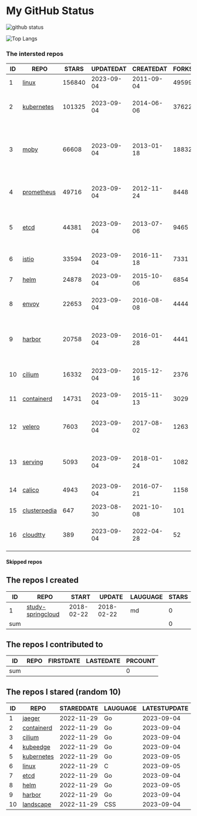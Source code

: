 # My GitHub Status

<img src="https://github-readme-stats-1.yihong0618.vercel.app/api?username=daoqingniu&show_icons=true&&&hide_title=true&count_private=true" alt="github status" />

![Top Langs](https://github-readme-stats-1.yihong0618.vercel.app/api/top-langs/?username=daoqingniu&layout=compact)

<!--START_SECTION:github_repos-->
### The intersted repos
| ID |                              REPO                               | STARS  | UPDATEDAT  | CREATEDAT  | FORKSCOUNT |                                              DESCRIPTIONS                                              |
|----|-----------------------------------------------------------------|--------|------------|------------|------------|--------------------------------------------------------------------------------------------------------|
|  1 | [linux](https://github.com/torvalds/linux)                      | 156840 | 2023-09-04 | 2011-09-04 |      49599 | Linux kernel source tree                                                                               |
|  2 | [kubernetes](https://github.com/kubernetes/kubernetes)          | 101325 | 2023-09-04 | 2014-06-06 |      37622 | Production-Grade Container Scheduling and Management                                                   |
|  3 | [moby](https://github.com/moby/moby)                            |  66608 | 2023-09-04 | 2013-01-18 |      18832 | Moby Project - a collaborative project for the container ecosystem to assemble container-based systems |
|  4 | [prometheus](https://github.com/prometheus/prometheus)          |  49716 | 2023-09-04 | 2012-11-24 |       8448 | The Prometheus monitoring system and time series database.                                             |
|  5 | [etcd](https://github.com/etcd-io/etcd)                         |  44381 | 2023-09-04 | 2013-07-06 |       9465 | Distributed reliable key-value store for the most critical data of a distributed system                |
|  6 | [istio](https://github.com/istio/istio)                         |  33594 | 2023-09-04 | 2016-11-18 |       7331 | Connect, secure, control, and observe services.                                                        |
|  7 | [helm](https://github.com/helm/helm)                            |  24878 | 2023-09-04 | 2015-10-06 |       6854 | The Kubernetes Package Manager                                                                         |
|  8 | [envoy](https://github.com/envoyproxy/envoy)                    |  22653 | 2023-09-04 | 2016-08-08 |       4444 | Cloud-native high-performance edge/middle/service proxy                                                |
|  9 | [harbor](https://github.com/goharbor/harbor)                    |  20758 | 2023-09-04 | 2016-01-28 |       4441 | An open source trusted cloud native registry project that stores, signs, and scans content.            |
| 10 | [cilium](https://github.com/cilium/cilium)                      |  16332 | 2023-09-04 | 2015-12-16 |       2376 | eBPF-based Networking, Security, and Observability                                                     |
| 11 | [containerd](https://github.com/containerd/containerd)          |  14731 | 2023-09-04 | 2015-11-13 |       3029 | An open and reliable container runtime                                                                 |
| 12 | [velero](https://github.com/vmware-tanzu/velero)                |   7603 | 2023-09-04 | 2017-08-02 |       1263 | Backup and migrate Kubernetes applications and their persistent volumes                                |
| 13 | [serving](https://github.com/knative/serving)                   |   5093 | 2023-09-04 | 2018-01-24 |       1082 | Kubernetes-based, scale-to-zero, request-driven compute                                                |
| 14 | [calico](https://github.com/projectcalico/calico)               |   4943 | 2023-09-04 | 2016-07-21 |       1158 | Cloud native networking and network security                                                           |
| 15 | [clusterpedia](https://github.com/clusterpedia-io/clusterpedia) |    647 | 2023-08-30 | 2021-10-08 |        101 | The Encyclopedia of Kubernetes clusters                                                                |
| 16 | [cloudtty](https://github.com/cloudtty/cloudtty)                |    389 | 2023-09-04 | 2022-04-28 |         52 | A Friendly Kubernetes CloudShell (Web Terminal) !                                                      |



#### Skipped repos
<!--END_SECTION:github_repos-->

<!--START_SECTION:my_github-->
## The repos I created
| ID  |                                 REPO                                 |   START    |   UPDATE   | LAUGUAGE | STARS |
|-----|----------------------------------------------------------------------|------------|------------|----------|-------|
|   1 | [study-springcloud](https://github.com/daoqingniu/study-springcloud) | 2018-02-22 | 2018-02-22 | md       |     0 |
| sum |                                                                      |            |            |          |     0 |

## The repos I contributed to
| ID  | REPO | FIRSTDATE | LASTEDATE | PRCOUNT |
|-----|------|-----------|-----------|---------|
| sum |      |           |           |       0 |

## The repos I stared (random 10)
| ID |                          REPO                          | STAREDDATE | LAUGUAGE | LATESTUPDATE |
|----|--------------------------------------------------------|------------|----------|--------------|
|  1 | [jaeger](https://github.com/jaegertracing/jaeger)      | 2022-11-29 | Go       | 2023-09-04   |
|  2 | [containerd](https://github.com/containerd/containerd) | 2022-11-29 | Go       | 2023-09-04   |
|  3 | [cilium](https://github.com/cilium/cilium)             | 2022-11-29 | Go       | 2023-09-04   |
|  4 | [kubeedge](https://github.com/kubeedge/kubeedge)       | 2022-11-29 | Go       | 2023-09-04   |
|  5 | [kubernetes](https://github.com/kubernetes/kubernetes) | 2022-11-29 | Go       | 2023-09-05   |
|  6 | [linux](https://github.com/torvalds/linux)             | 2022-11-29 | C        | 2023-09-05   |
|  7 | [etcd](https://github.com/etcd-io/etcd)                | 2022-11-29 | Go       | 2023-09-04   |
|  8 | [helm](https://github.com/helm/helm)                   | 2022-11-29 | Go       | 2023-09-05   |
|  9 | [harbor](https://github.com/goharbor/harbor)           | 2022-11-29 | Go       | 2023-09-04   |
| 10 | [landscape](https://github.com/cncf/landscape)         | 2022-11-29 | CSS      | 2023-09-04   |

<!--END_SECTION:my_github-->
